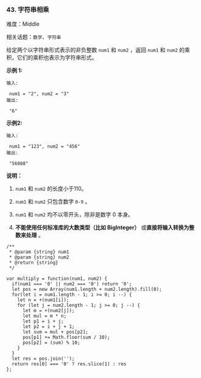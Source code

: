 ### 43. 字符串相乘

难度：Middle

相关话题：`数学`、`字符串`

给定两个以字符串形式表示的非负整数 `num1` 和 `num2` ，返回 `num1` 和 `num2` 的乘积，它们的乘积也表示为字符串形式。



**示例 1:** 





```
输入:

 num1 = "2", num2 = "3"
输出:

 "6"
```


**示例2:** 





```
输入:

 num1 = "123", num2 = "456"
输出:

 "56088"
```


**说明：** 




1.  `num1` 和 `num2` 的长度小于110。

2.  `num1`  和 `num2`  只包含数字 `0-9` 。

3.  `num1`  和 `num2` 均不以零开头，除非是数字 0 本身。

4. **不能使用任何标准库的大数类型（比如 BigInteger）** 或**直接将输入转换为整数来处理** 。






```
/**
 * @param {string} num1
 * @param {string} num2
 * @return {string}
 */

var multiply = function(num1, num2) {
  if(num1 === '0' || num2 === '0') return '0';
  let pos = new Array(num1.length + num2.length).fill(0);
  for(let i = num1.length - 1; i >= 0; i --) {
    let n = +(num1[i]);
    for (let j = num2.length - 1; j >= 0; j --) {
      let m = +(num2[j]);
      let mul = m * n;
      let p1 = i + j;
      let p2 = i + j + 1;
      let sum = mul + pos[p2];
      pos[p1] += Math.floor(sum / 10);
      pos[p2] = (sum) % 10;
    }
  }
  let res = pos.join('');
  return res[0] === '0' ? res.slice(1) : res
};



```

